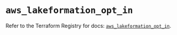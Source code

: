 # `aws_lakeformation_opt_in`

Refer to the Terraform Registry for docs: [`aws_lakeformation_opt_in`](https://registry.terraform.io/providers/hashicorp/aws/6.13.0/docs/resources/lakeformation_opt_in).
